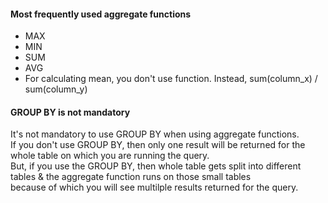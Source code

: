 #### Most frequently used aggregate functions
- MAX
- MIN
- SUM
- AVG
- For calculating mean, you don't use function. Instead, sum(column_x) / sum(column_y) 

#### GROUP BY is not mandatory
It's not mandatory to use GROUP BY when using aggregate functions.</br>
If you don't use GROUP BY, then only one result will be returned for the whole table on which you are running the query.</br>
But, if you use the GROUP BY, then whole table gets split into different tables & the aggregate function runs on those small tables</br>
because of which you will see multilple results returned for the query.
